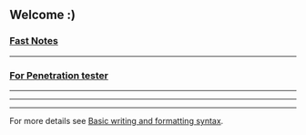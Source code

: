 ## Welcome :)

### [Fast Notes](FastNotes.md)

---

### [For Penetration tester](Penetration_tester.md) 

---
---
---
For more details see [Basic writing and formatting syntax](https://docs.github.com/en/github/writing-on-github/getting-started-with-writing-and-formatting-on-github/basic-writing-and-formatting-syntax).
